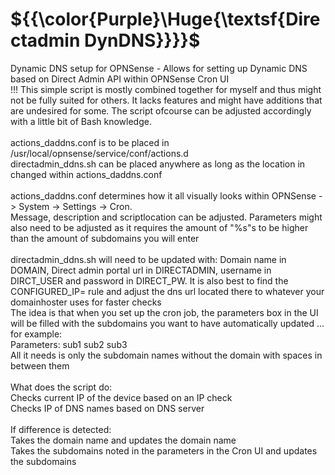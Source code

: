 # ${{\color{Purple}\Huge{\textsf{Directadmin DynDNS\}}}}\$

Dynamic DNS setup for OPNSense - Allows for setting up Dynamic DNS based on Direct Admin API within OPNSense Cron UI
<br />
!!! This simple script is mostly combined together for myself and thus might not be fully suited for others. It lacks features and might have additions that are undesired for some. The script ofcourse can be adjusted accordingly with a little bit of Bash knowledge.
<br /><br />
actions_daddns.conf is to be placed in /usr/local/opnsense/service/conf/actions.d
<br />
directadmin_ddns.sh can be placed anywhere as long as the location in changed within actions_daddns.conf
<br />
<br />
actions_daddns.conf determines how it all visually looks within OPNSense -> System -> Settings -> Cron. 
<br />
Message, description and scriptlocation can be adjusted. Parameters might also need to be adjusted as it requires the amount of "%s"s to be higher than the amount of subdomains you will enter
<br />
<br />
directadmin_ddns.sh will need to be updated with: Domain name in DOMAIN, Direct admin portal url in DIRECTADMIN, username in DIRCT_USER and password in DIRECT_PW. It is also best to find the CONFIGURED_IP= rule and adjust the dns url located there to whatever your domainhoster uses for faster checks
<br />
The idea is that when you set up the cron job, the parameters box in the UI will be filled with the subdomains you want to have automatically updated ... for example:
<br />
Parameters: sub1 sub2 sub3
<br />
All it needs is only the subdomain names without the domain with spaces in between them
<br /><br />
What does the script do:
<br />
Checks current IP of the device based on an IP check
<br />
Checks IP of DNS names based on DNS server
<br /><br />
If difference is detected:
<br />
Takes the domain name and updates the domain name
<br />
Takes the subdomains noted in the parameters in the Cron UI and updates the subdomains
<br /><br />
